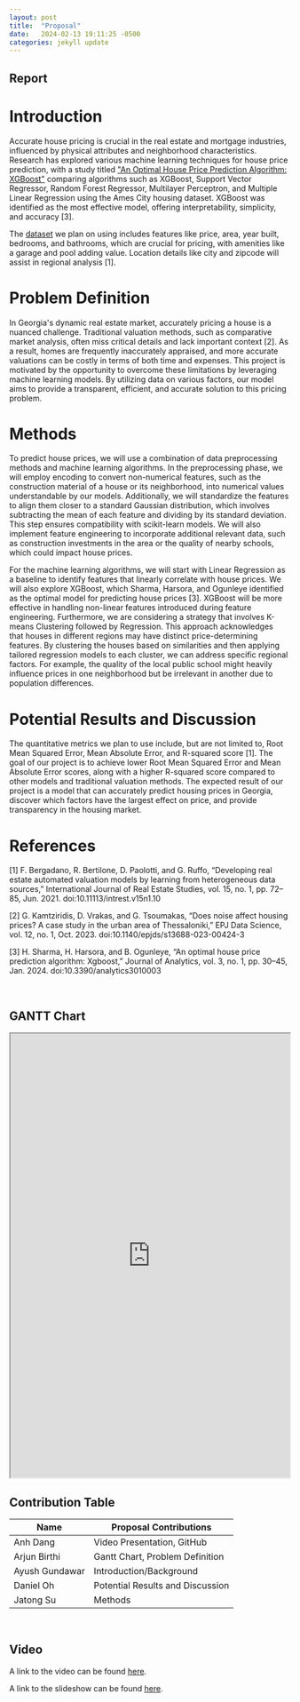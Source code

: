 ```yaml
---
layout: post
title:  "Proposal"
date:   2024-02-13 19:11:25 -0500
categories: jekyll update
---
```


## Report

# Introduction

Accurate house pricing is crucial in the real estate and mortgage industries, influenced by physical attributes and neighborhood characteristics. Research has explored various machine learning techniques for house price prediction, with a study titled ["An Optimal House Price Prediction Algorithm: XGBoost"][intro-link-1] comparing algorithms such as XGBoost, Support Vector Regressor, Random Forest Regressor, Multilayer Perceptron, and Multiple Linear Regression using the Ames City housing dataset. XGBoost was identified as the most effective model, offering interpretability, simplicity, and accuracy [3].

The [dataset][intro-link-2] we plan on using includes features like price, area, year built, bedrooms, and bathrooms, which are crucial for pricing, with amenities like a garage and pool adding value. Location details like city and zipcode will assist in regional analysis [1].

[intro-link-1]: https://arxiv.org/ftp/arxiv/papers/2402/2402.04082.pdf
[intro-link-2]: https://www.kaggle.com/datasets/yellowj4acket/real-estate-georgia


# Problem Definition
In Georgia's dynamic real estate market, accurately pricing a house is a nuanced challenge. Traditional valuation methods, such as comparative market analysis, often miss critical details and lack important context [2]. As a result, homes are frequently inaccurately appraised, and more accurate valuations can be costly in terms of both time and expenses. This project is motivated by the opportunity to overcome these limitations by leveraging machine learning models. By utilizing data on various factors, our model aims to provide a transparent, efficient, and accurate solution to this pricing problem.

# Methods
To predict house prices, we will use a combination of data preprocessing methods and machine learning algorithms. In the preprocessing phase, we will employ encoding to convert non-numerical features, such as the construction material of a house or its neighborhood, into numerical values understandable by our models. Additionally, we will standardize the features to align them closer to a standard Gaussian distribution, which involves subtracting the mean of each feature and dividing by its standard deviation. This step ensures compatibility with scikit-learn models. We will also implement feature engineering to incorporate additional relevant data, such as construction investments in the area or the quality of nearby schools, which could impact house prices.

For the machine learning algorithms, we will start with Linear Regression as a baseline to identify features that linearly correlate with house prices. We will also explore XGBoost, which Sharma, Harsora, and Ogunleye identified as the optimal model for predicting house prices [3]. XGBoost will be more effective in handling non-linear features introduced during feature engineering. Furthermore, we are considering a strategy that involves K-means Clustering followed by Regression. This approach acknowledges that houses in different regions may have distinct price-determining features. By clustering the houses based on similarities and then applying tailored regression models to each cluster, we can address specific regional factors. For example, the quality of the local public school might heavily influence prices in one neighborhood but be irrelevant in another due to population differences.

# Potential Results and Discussion
The quantitative metrics we plan to use include, but are not limited to, Root Mean Squared Error, Mean Absolute Error, and R-squared score [1]. The goal of our project is to achieve lower Root Mean Squared Error and Mean Absolute Error scores, along with a higher R-squared score compared to other models and traditional valuation methods. The expected result of our project is a model that can accurately predict housing prices in Georgia, discover which factors have the largest effect on price, and provide transparency in the housing market.

# References
[1] F. Bergadano, R. Bertilone, D. Paolotti, and G. Ruffo, “Developing real estate automated valuation models by learning from  heterogeneous data sources,” International Journal of Real Estate Studies, vol. 15, no. 1, pp. 72–85, Jun. 2021. doi:10.11113/intrest.v15n1.10

[2] G. Kamtziridis, D. Vrakas, and G. Tsoumakas, “Does noise affect housing prices? A case study in the urban area of Thessaloniki,” EPJ Data Science, vol. 12, no. 1, Oct. 2023. doi:10.1140/epjds/s13688-023-00424-3

[3] H. Sharma, H. Harsora, and B. Ogunleye, “An optimal house price prediction algorithm: Xgboost,” Journal of Analytics, vol. 3, no. 1, pp. 30–45, Jan. 2024. doi:10.3390/analytics3010003

<br/>

## GANTT Chart

<iframe src="https://docs.google.com/spreadsheets/d/e/2PACX-1vRBZB7JY8yruOs5z6lPQpfn93UFmg4UiQqshAJNssb6FTYe__kfTwO_-5BNhFIO5A/pubhtml?widget=true&amp;headers=false" width="100%" height="800"></iframe>

<br/>

## Contribution Table

| Name           | Proposal Contributions           |
| -------------- | -------------------------------- |
| Anh Dang       | Video Presentation, GitHub       |
| Arjun Birthi   | Gantt Chart, Problem Definition  |
| Ayush Gundawar | Introduction/Background          |
| Daniel Oh      | Potential Results and Discussion |
| Jatong Su      | Methods                          |

<br/>

## Video

A link to the video can be found [here][video-link].

A link to the slideshow can be found [here][slideshow-link].

[video-link]: https://www.youtube.com/embed/QDoQntovw-o?si=3NxE1g7cIQxUpKaQ"
[slideshow-link]: https://docs.google.com/presentation/d/1WmWOh9MtyfNmcLmgtFGCEFY_58O_ZdonvlalDUYnzbA/edit?usp=sharing
